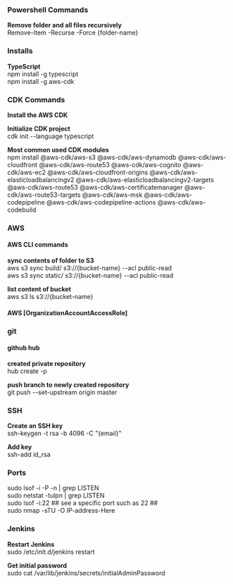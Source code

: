 ### Powershell Commands
**Remove folder and all files recursively**<br>
Remove-Item -Recurse -Force {folder-name}<br>

### Installs
**TypeScript**<br>
npm install -g typescript<br>
npm install -g aws-cdk

###  CDK Commands
**Install the AWS CDK**<br>

**Initialize CDK project**<br>
cdk init --language typescript<br>

**Most common used CDK modules**<br>
npm install @aws-cdk/aws-s3 @aws-cdk/aws-dynamodb @aws-cdk/aws-cloudfront @aws-cdk/aws-route53 @aws-cdk/aws-cognito @aws-cdk/aws-ec2 @aws-cdk/aws-cloudfront-origins @aws-cdk/aws-elasticloadbalancingv2 @aws-cdk/aws-elasticloadbalancingv2-targets @aws-cdk/aws-route53 @aws-cdk/aws-certificatemanager @aws-cdk/aws-route53-targets @aws-cdk/aws-msk @aws-cdk/aws-codepipeline @aws-cdk/aws-codepipeline-actions @aws-cdk/aws-codebuild<br>

###  AWS
#### AWS CLI commands
**sync contents of folder to S3**<br>
aws s3 sync build/ s3://{bucket-name} --acl public-read<br>
aws s3 sync static/ s3://{bucket-name} --acl public-read<br>

**list content of bucket**<br>
aws s3 ls s3://{bucket-name}<br>

#### AWS [OrganizationAccountAccessRole]

###  git
#### github hub
**created private repository**<br>
hub create -p<br>

**push branch to newly created repository**<br>
git push --set-upstream origin master<br>

###  SSH
**Create an SSH key**<br>
ssh-keygen -t rsa -b 4096 -C "{email}"<br>

**Add key**<br>
ssh-add id_rsa

### Ports
sudo lsof -i -P -n | grep LISTEN<br>
sudo netstat -tulpn | grep LISTEN<br>
sudo lsof -i:22 ## see a specific port such as 22 ##<br>
sudo nmap -sTU -O IP-address-Here<br>


### Jenkins
**Restart Jenkins**<br>
sudo /etc/init.d/jenkins restart<br>

**Get initial password**<br>
sudo cat /var/lib/jenkins/secrets/initialAdminPassword


